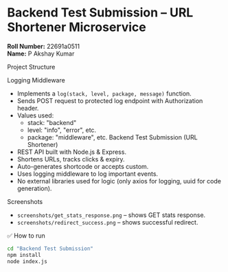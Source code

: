 # Backend Test Submission – URL Shortener Microservice

**Roll Number:** 22691a0511  
**Name:** P Akshay Kumar

Project Structure

Logging Middleware
- Implements a `log(stack, level, package, message)` function.
- Sends POST request to protected log endpoint with Authorization header.
- Values used: 
  - stack: "backend"
  - level: "info", "error", etc.
  - package: "middleware", etc.
Backend Test Submission (URL Shortener)
- REST API built with Node.js & Express.
- Shortens URLs, tracks clicks & expiry.
- Auto-generates shortcode or accepts custom.
- Uses logging middleware to log important events.
- No external libraries used for logic (only axios for logging, uuid for code generation).

Screenshots
- `screenshots/get_stats_response.png` – shows GET stats response.
- `screenshots/redirect_success.png` – shows successful redirect.

 ✅ How to run
```bash
cd "Backend Test Submission"
npm install
node index.js
